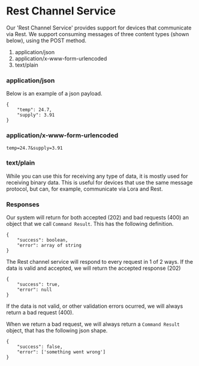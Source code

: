 # Rest Channel Service

Our 'Rest Channel Service' provides support for devices that communicate via Rest.
We support consuming messages of three content types (shown below), using the POST method.

1. application/json
2. application/x-www-form-urlencoded
3. text/plain

### application/json

Below is an example of a json payload.

```
{
    "temp": 24.7,
    "supply": 3.91
}
```

### application/x-www-form-urlencoded


```
temp=24.7&supply=3.91
```

### text/plain

While you can use this for receiving any type of data, it is mostly used for receiving binary data.
This is useful for devices that use the same message protocol, but can, for example, communicate via Lora and Rest.

### Responses

Our system will return for both accepted (202) and bad requests (400) an object that we call `Command Result`.
This has the following definition.

```
{
    "success": boolean,
    "error": array of string
}
```

The Rest channel service will respond to every request in 1 of 2 ways.
If the data is valid and accepted, we will return the accepted response (202)

```
{
    "success": true,
    "error": null
}
```

If the data is not valid, or other validation errors ocurred,
we will always return a bad request (400).

When we return a bad request, we will always return a `Command Result` object, that has the following json shape.

```
{
    "success": false,
    "error": ['something went wrong']
}
```
